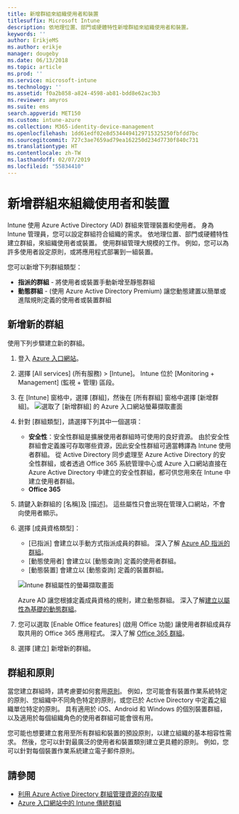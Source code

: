 ```yaml
---
title: 新增群組來組織使用者和裝置
titlesuffix: Microsoft Intune
description: 依地理位置、部門或硬體特性新增群組來組織使用者和裝置。
keywords: ''
author: ErikjeMS
ms.author: erikje
manager: dougeby
ms.date: 06/13/2018
ms.topic: article
ms.prod: ''
ms.service: microsoft-intune
ms.technology: ''
ms.assetid: f0a2b858-a824-4598-ab81-bdd8e62ac3b3
ms.reviewer: amyros
ms.suite: ems
search.appverid: MET150
ms.custom: intune-azure
ms.collection: M365-identity-device-management
ms.openlocfilehash: 1dd61edf02e8d5344494129715325250fbfdd7bc
ms.sourcegitcommit: 727c3ae7659ad79ea162250d234d7730f840c731
ms.translationtype: HT
ms.contentlocale: zh-TW
ms.lasthandoff: 02/07/2019
ms.locfileid: "55834410"
---
```

# <a name="add-groups-to-organize-users-and-devices"></a>新增群組來組織使用者和裝置
Intune 使用 Azure Active Directory (AD) 群組來管理裝置和使用者。 身為 Intune 管理員，您可以設定群組符合組織的需求。 依地理位置、部門或硬體特性建立群組，來組織使用者或裝置。 使用群組管理大規模的工作。 例如，您可以為許多使用者設定原則，或將應用程式部署到一組裝置。

您可以新增下列群組類型：
- **指派的群組** - 將使用者或裝置手動新增至靜態群組
- **動態群組** - (使用 Azure Active Directory Premium) 讓您動態建置以簡單或進階規則定義的使用者或裝置群組

## <a name="add-a-new-group"></a>新增新的群組

使用下列步驟建立新的群組。
1. 登入 [Azure 入口網站](https://portal.azure.com)。
2. 選擇 [All services] (所有服務) > [Intune]。 Intune 位於 [Monitoring + Management] (監視 + 管理) 區段。
3. 在 [Intune] 窗格中，選擇 [群組]，然後在 [所有群組] 窗格中選擇 [新增群組]。
   ![選取了 [新增群組] 的 Azure 入口網站螢幕擷取畫面](./media/groups-add-new.png)
4. 針對 [群組類型]，請選擇下列其中一個選項：
    - **安全性**：安全性群組是擴展使用者群組時可使用的良好資源。 由於安全性群組會定義誰可存取哪些資源，因此安全性群組可適當轉譯為 Intune 使用者群組。 從 Active Directory 同步處理至 Azure Active Directory 的安全性群組，或者透過 Office 365 系統管理中心或 Azure 入口網站直接在 Azure Active Directory 中建立的安全性群組，都可供您用來在 Intune 中建立使用者群組。
    - **Office 365**

5. 請鍵入新群組的 [名稱]及 [描述]。 這些屬性只會出現在管理入口網站，不會向使用者顯示。

6. 選擇 [成員資格類型]：
   - [已指派] 會建立以手動方式指派成員的群組。 深入了解 [Azure AD 指派的群組](https://docs.microsoft.com/azure/active-directory/active-directory-groups-create-azure-portal)。
   - [動態使用者] 會建立以 [動態查詢] 定義的使用者群組。
   - [動態裝置] 會建立以 [動態查詢] 定義的裝置群組。

   ![Intune 群組屬性的螢幕擷取畫面](./media/groups-add-properties.png)

   Azure AD 讓您根據定義成員資格的規則，建立動態群組。 深入了解[建立以屬性為基礎的動態群組](https://docs.microsoft.com/azure/active-directory/active-directory-groups-dynamic-membership-azure-portal)。

7. 您可以選取 [Enable Office features] (啟用 Office 功能) 讓使用者群組成員存取共用的 Office 365 應用程式。 深入了解 [Office 365 群組](https://support.office.com/article/Learn-about-Office-365-groups-b565caa1-5c40-40ef-9915-60fdb2d97fa2)。
8. 選擇 [建立] 新增新的群組。

## <a name="groups-and-policies"></a>群組和原則

當您建立群組時，請考慮要如何套用[原則](device-compliance-get-started.md)。 例如，您可能會有裝置作業系統特定的原則、您組織中不同角色特定的原則，或您已於 Active Directory 中定義之組織單位特定的原則。 具有適用於 iOS、Android 和 Windows 的個別裝置群組，以及適用於每個組織角色的使用者群組可能會很有用。

您可能也想要建立套用至所有群組和裝置的預設原則，以建立組織的基本相容性需求。 然後，您可以針對最廣泛的使用者和裝置類別建立更具體的原則。 例如，您可以針對每個裝置作業系統建立電子郵件原則。



## <a name="see-also"></a>請參閱
- [利用 Azure Active Directory 群組管理資源的存取權](https://docs.microsoft.com/azure/active-directory/active-directory-manage-groups)
- [Azure 入口網站中的 Intune 傳統群組](groups-get-started.md)
